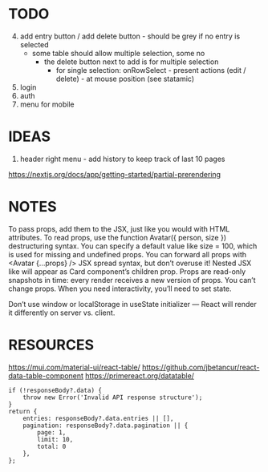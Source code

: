 # TODO

4. add entry button / add delete button - should be grey if no entry is selected
   - some table should allow multiple selection, some no
     - the delete button next to add is for multiple selection
       - for single selection: onRowSelect - present actions (edit / delete) - at mouse position (see statamic)
5. login 
6. auth
7. menu for mobile 

# IDEAS

1. header right menu - add history to keep track of last 10 pages

https://nextjs.org/docs/app/getting-started/partial-prerendering

# NOTES

To pass props, add them to the JSX, just like you would with HTML attributes.
To read props, use the function Avatar({ person, size }) destructuring syntax.
You can specify a default value like size = 100, which is used for missing and undefined props.
You can forward all props with <Avatar {...props} /> JSX spread syntax, but don’t overuse it!
Nested JSX like <Card><Avatar /></Card> will appear as Card component’s children prop.
Props are read-only snapshots in time: every render receives a new version of props.
You can’t change props. When you need interactivity, you’ll need to set state.

Don’t use window or localStorage in useState initializer — React will render it differently on server vs. client.

# RESOURCES

https://mui.com/material-ui/react-table/
https://github.com/jbetancur/react-data-table-component
https://primereact.org/datatable/

    if (!responseBody?.data) {
        throw new Error('Invalid API response structure');
    }
    return {
        entries: responseBody?.data.entries || [],
        pagination: responseBody?.data.pagination || {
            page: 1,
            limit: 10,
            total: 0
        },
    };